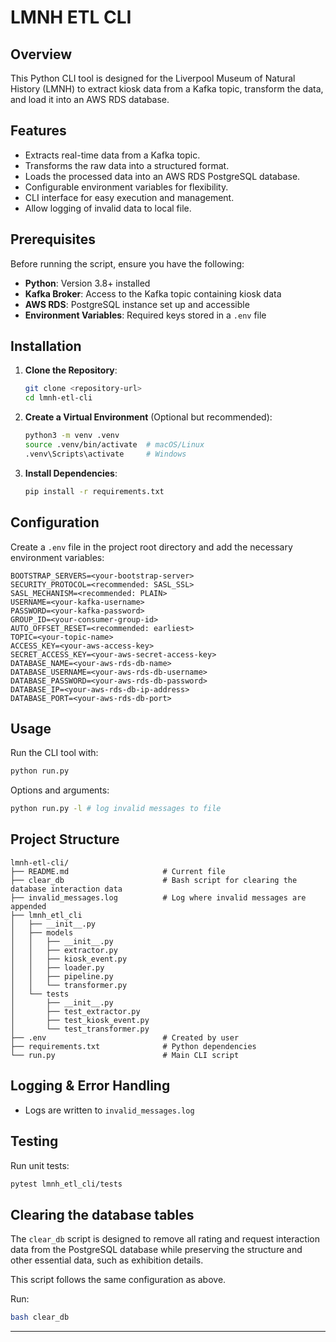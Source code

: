 
# **LMNH ETL CLI**

## **Overview**
This Python CLI tool is designed for the Liverpool Museum of Natural History (LMNH) to extract kiosk data from a Kafka topic, transform the data, and load it into an AWS RDS database. 

## **Features**
- Extracts real-time data from a Kafka topic.
- Transforms the raw data into a structured format.
- Loads the processed data into an AWS RDS PostgreSQL database.
- Configurable environment variables for flexibility.
- CLI interface for easy execution and management.
- Allow logging of invalid data to local file.

## **Prerequisites**
Before running the script, ensure you have the following:
- **Python**: Version 3.8+ installed
- **Kafka Broker**: Access to the Kafka topic containing kiosk data
- **AWS RDS**: PostgreSQL instance set up and accessible
- **Environment Variables**: Required keys stored in a `.env` file

## **Installation**
1. **Clone the Repository**:
   ```sh
   git clone <repository-url>
   cd lmnh-etl-cli
   ```

2. **Create a Virtual Environment** (Optional but recommended):
   ```sh
   python3 -m venv .venv
   source .venv/bin/activate  # macOS/Linux
   .venv\Scripts\activate     # Windows
   ```

3. **Install Dependencies**:
   ```sh
   pip install -r requirements.txt
   ```

## **Configuration**
Create a `.env` file in the project root directory and add the necessary environment variables:
```
BOOTSTRAP_SERVERS=<your-bootstrap-server>
SECURITY_PROTOCOL=<recommended: SASL_SSL>
SASL_MECHANISM=<recommended: PLAIN>
USERNAME=<your-kafka-username>
PASSWORD=<your-kafka-password>
GROUP_ID=<your-consumer-group-id>
AUTO_OFFSET_RESET=<recommended: earliest>
TOPIC=<your-topic-name>
ACCESS_KEY=<your-aws-access-key>
SECRET_ACCESS_KEY=<your-aws-secret-access-key>
DATABASE_NAME=<your-aws-rds-db-name>
DATABASE_USERNAME=<your-aws-rds-db-username>
DATABASE_PASSWORD=<your-aws-rds-db-password>
DATABASE_IP=<your-aws-rds-db-ip-address>
DATABASE_PORT=<your-aws-rds-db-port>
```

## **Usage**
Run the CLI tool with:
```sh
python run.py
```
Options and arguments:
```sh
python run.py -l # log invalid messages to file
```

## **Project Structure**
```
lmnh-etl-cli/
├── README.md                     # Current file
├── clear_db                      # Bash script for clearing the database interaction data
├── invalid_messages.log          # Log where invalid messages are appended
├── lmnh_etl_cli
│   ├── __init__.py
│   ├── models
│   │   ├── __init__.py
│   │   ├── extractor.py
│   │   ├── kiosk_event.py
│   │   ├── loader.py
│   │   ├── pipeline.py
│   │   └── transformer.py
│   └── tests
│       ├── __init__.py
│       ├── test_extractor.py
│       ├── test_kiosk_event.py
│       └── test_transformer.py
├── .env                          # Created by user
├── requirements.txt              # Python dependencies
└── run.py                        # Main CLI script
```

## **Logging & Error Handling**
- Logs are written to `invalid_messages.log`

## **Testing**
Run unit tests:
```sh
pytest lmnh_etl_cli/tests
```

## **Clearing the database tables**

The `clear_db` script is designed to remove all rating and request interaction data from the PostgreSQL database while preserving the structure and other essential data, such as exhibition details. 

This script follows the same configuration as above.

Run:
```sh
bash clear_db
```

---